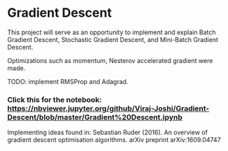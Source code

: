 # Gradient Descent


This project will serve as an opportunity to implement and explain Batch Gradient Descent, Stochastic Gradient Descent, and Mini-Batch Gradient Descent.

Optimizations such as momentum, Nesterov accelerated gradient were made.

TODO: implement RMSProp and Adagrad.

### Click this for the notebook: https://nbviewer.jupyter.org/github/Viraj-Joshi/Gradient-Descent/blob/master/Gradient%20Descent.ipynb

Implementing ideas found in: Sebastian Ruder (2016). An overview of gradient descent optimisation algorithms. arXiv preprint arXiv:1609.04747

